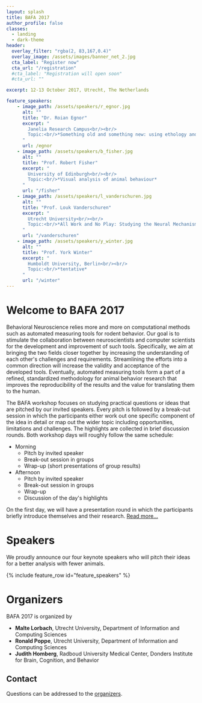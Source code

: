 ```yaml
---
layout: splash
title: BAFA 2017
author_profile: false
classes:
  - landing
  - dark-theme
header:
  overlay_filter: "rgba(2, 83,167,0.4)"
  overlay_image: /assets/images/banner_net_2.jpg
  cta_label: "Register now"
  cta_url: "/registration"
  #cta_label: "Registration will open soon"
  #cta_url: ""

excerpt: 12-13 October 2017, Utrecht, The Netherlands

feature_speakers:
    - image_path: /assets/speakers/r_egnor.jpg
      alt: ""
      title: "Dr. Roian Egnor"
      excerpt: "
        Janelia Research Campus<br/><br/>
        Topic:<br/>*Something old and something new: using ethology and machine vision to decipher mouse social behavior*
      "
      url: /egnor
    - image_path: /assets/speakers/b_fisher.jpg
      alt: ""
      title: "Prof. Robert Fisher"
      excerpt: "
        University of Edinburgh<br/><br/>
        Topic:<br/>*Visual analysis of animal behaviour*
      "
      url: "/fisher"
    - image_path: /assets/speakers/l_vanderschuren.jpg
      alt: ""
      title: "Prof. Louk Vanderschuren"
      excerpt: "
        Utrecht University<br/><br/>
        Topic:<br/>*All Work and No Play: Studying the Neural Mechanisms of Social Play Behaviour in Rats*
      "
      url: "/vanderschuren"
    - image_path: /assets/speakers/y_winter.jpg
      alt: ""
      title: "Prof. York Winter"
      excerpt: "
        Humboldt University, Berlin<br/><br/>
        Topic:<br/>*tentative*
      "
      url: "/winter"
---
```


# Welcome to BAFA 2017
Behavioral Neuroscience relies more and more on computational methods such as automated measuring tools for rodent behavior. Our goal is to stimulate the collaboration between neuroscientists and computer scientists for the development and improvement of such tools. Specifically, we aim at bringing the two fields closer together by increasing the understanding of each other's challenges and requirements. Streamlining the efforts into a common direction will increase the validity and acceptance of the developed tools. Eventually, automated measuring tools form a part of a refined, standardized methodology for animal behavior research that improves the reproducibility of the results and the value for translating them to the human.

The BAFA workshop focuses on studying practical questions or ideas that are pitched by our invited speakers. Every pitch is followed by a break-out session in which the participants either work out one specific component of the idea in detail or map out the wider topic including opportunities, limitations and challenges. The highlights are collected in brief discussion rounds. Both workshop days will roughly follow the same schedule:

* Morning
  - Pitch by invited speaker
  - Break-out session in groups
  - Wrap-up (short presentations of group results)
* Afternoon
  - Pitch by invited speaker
  - Break-out session in groups
  - Wrap-up
  - Discussion of the day's highlights

On the first day, we will have a presentation round in which the participants briefly introduce themselves and their research. [Read more...](/presentation_format)


# Speakers
We proudly announce our four keynote speakers who will pitch their ideas for a better analysis with fewer animals.

{% include feature_row id="feature_speakers" %}


# Organizers
BAFA 2017 is organized by

* **Malte Lorbach**, Utrecht University, Department of Information and Computing Sciences
* **Ronald Poppe**, Utrecht University, Department of Information and Computing Sciences
* **Judith Homberg**, Radboud University Medical Center, Donders Institute for Brain, Cognition, and Behavior

## Contact

Questions can be addressed to the <a href="mailto:{{ 'bafaworkshop2017@gmail.com' | encode_email }}?Subject=BAFA 2017">organizers</a>.